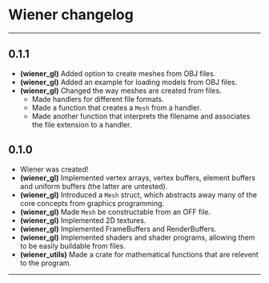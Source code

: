 # Wiener changelog

---

## 0.1.1
- **(wiener_gl)** Added option to create meshes from OBJ files.
- **(wiener_gl)** Added an example for loading models from OBJ files.
- **(wiener_gl)** Changed the way meshes are created from files.
    - Made handlers for different file formats.
    - Made a function that creates a `Mesh` from a handler.
    - Made another function that interprets the filename and associates the file extension to a handler.

## 0.1.0
- Wiener was created!
- **(wiener_gl)** Implemented vertex arrays, vertex buffers, element buffers and uniform buffers (the latter are untested).
- **(wiener_gl)** Introduced a `Mesh` struct, which abstracts away many of the core concepts from graphics programming.
- **(wiener_gl)** Made `Mesh` be constructable from an OFF file.
- **(wiener_gl)** Implemented 2D textures.
- **(wiener_gl)** Implemented FrameBuffers and RenderBuffers.
- **(wiener_gl)** Implemented shaders and shader programs, allowing them to be easily buildable from files.
- **(wiener_utils)** Made a crate for mathematical functions that are relevent to the program.

---
